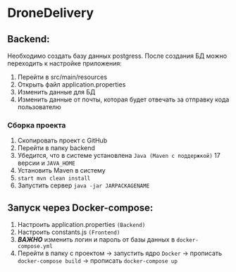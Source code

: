 # DroneDelivery
## Backend:
Необходимо создать базу данных postgress.
После создания БД можно переходить к настройке приложения:
1. Перейти в src/main/resources
2. Открыть файл application.properties
3. Изменить данные для БД
4. Изменить данные от почты, которая будет отвечать за отправку кода пользователю

### Сборка проекта
1. Скопировать проект с GitHub
2. Перейти в папку backend
3. Убедится, что в системе установлена `Java (Maven с поддержкой)` 17 версии и `JAVA_HOME`
4. Установить Maven в систему
5. `start mvn clean install`
6. Запустить сервер `java -jar JARPACKAGENAME`

## Запуск через Docker-compose:
1. Настроить application.properties `(Backend)`
2. Настроить constants.js `(Frontend)`
3. ***ВАЖНО*** изменить логин и пароль от базы данных в `docker-compose.yml`
4. Перейти в папку с проектом -> запустить ядро `Docker` -> прописать `docker-compose build` -> прописать `docker-compose up`
